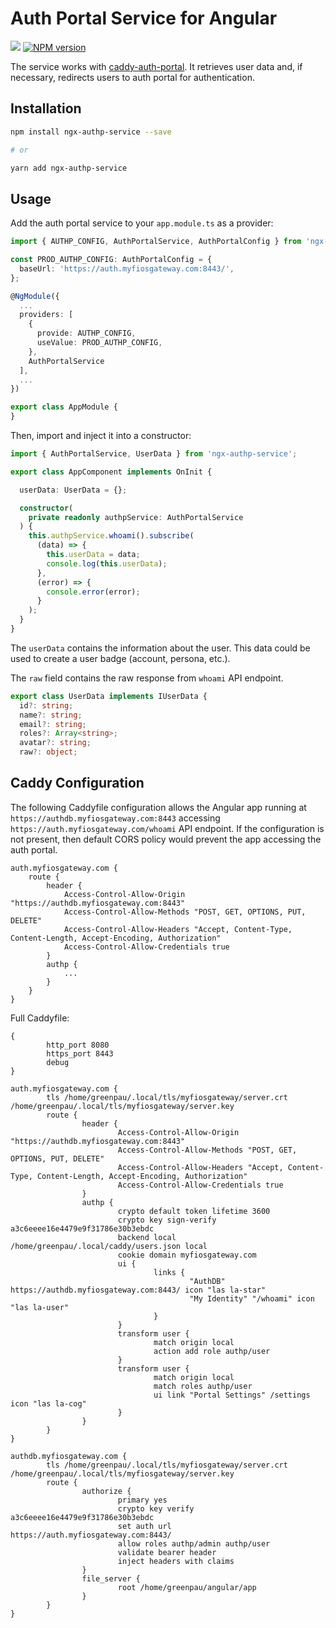 # Auth Portal Service for Angular

<a href="https://github.com/greenpau/ngx-authp-service/actions/" target="_blank"><img src="https://github.com/greenpau/ngx-authp-service/workflows/build/badge.svg?branch=main"></a>
<span class="badge-npmversion"><a href="https://npmjs.org/package/ngx-authp-service" title="View this project on NPM"><img src="https://img.shields.io/npm/v/ngx-authp-service.svg" alt="NPM version" /></a></span>

The service works with [caddy-auth-portal](https://github.com/greenpau/caddy-auth-portal).
It retrieves user data and, if necessary, redirects users to auth portal
for authentication.

## Installation

```bash
npm install ngx-authp-service --save

# or

yarn add ngx-authp-service
```

## Usage

Add the auth portal service to your `app.module.ts` as a provider:

```typescript
import { AUTHP_CONFIG, AuthPortalService, AuthPortalConfig } from 'ngx-authp-service';

const PROD_AUTHP_CONFIG: AuthPortalConfig = {
  baseUrl: 'https://auth.myfiosgateway.com:8443/',
};

@NgModule({
  ...
  providers: [
    {
      provide: AUTHP_CONFIG,
      useValue: PROD_AUTHP_CONFIG,
    },
    AuthPortalService
  ],
  ...
})

export class AppModule {
}
```

Then, import and inject it into a constructor:

```typescript
import { AuthPortalService, UserData } from 'ngx-authp-service';

export class AppComponent implements OnInit {

  userData: UserData = {};

  constructor(
    private readonly authpService: AuthPortalService
  ) {
    this.authpService.whoami().subscribe(
      (data) => {
        this.userData = data;
        console.log(this.userData);
      },
      (error) => {
        console.error(error);
      }
    );
  }
}
```

The `userData` contains the information about the user. This data could be
used to create a user badge (account, persona, etc.).

The `raw` field contains the raw response from `whoami` API endpoint.

```typescript
export class UserData implements IUserData {
  id?: string;
  name?: string;
  email?: string;
  roles?: Array<string>;
  avatar?: string;
  raw?: object;
```

## Caddy Configuration

The following Caddyfile configuration allows the Angular app running
at `https://authdb.myfiosgateway.com:8443` accessing `https://auth.myfiosgateway.com/whoami`
API endpoint. If the configuration is not present, then default CORS policy
would prevent the app accessing the auth portal.

```
auth.myfiosgateway.com {
    route {
        header {
            Access-Control-Allow-Origin "https://authdb.myfiosgateway.com:8443"
            Access-Control-Allow-Methods "POST, GET, OPTIONS, PUT, DELETE"
            Access-Control-Allow-Headers "Accept, Content-Type, Content-Length, Accept-Encoding, Authorization"
            Access-Control-Allow-Credentials true
        }
        authp {
            ...
        }
    }
}
```

Full Caddyfile:

```
{
        http_port 8080
        https_port 8443
        debug
}

auth.myfiosgateway.com {
        tls /home/greenpau/.local/tls/myfiosgateway/server.crt /home/greenpau/.local/tls/myfiosgateway/server.key
        route {
                header {
                        Access-Control-Allow-Origin "https://authdb.myfiosgateway.com:8443"
                        Access-Control-Allow-Methods "POST, GET, OPTIONS, PUT, DELETE"
                        Access-Control-Allow-Headers "Accept, Content-Type, Content-Length, Accept-Encoding, Authorization"
                        Access-Control-Allow-Credentials true
                }
                authp {
                        crypto default token lifetime 3600
                        crypto key sign-verify a3c6eeee16e4479e9f31786e30b3ebdc
                        backend local /home/greenpau/.local/caddy/users.json local
                        cookie domain myfiosgateway.com
                        ui {
                                links {
                                        "AuthDB" https://authdb.myfiosgateway.com:8443/ icon "las la-star"
                                        "My Identity" "/whoami" icon "las la-user"
                                }
                        }
                        transform user {
                                match origin local
                                action add role authp/user
                        }
                        transform user {
                                match origin local
                                match roles authp/user
                                ui link "Portal Settings" /settings icon "las la-cog"
                        }
                }
        }
}

authdb.myfiosgateway.com {
        tls /home/greenpau/.local/tls/myfiosgateway/server.crt /home/greenpau/.local/tls/myfiosgateway/server.key
        route {
                authorize {
                        primary yes
                        crypto key verify a3c6eeee16e4479e9f31786e30b3ebdc
                        set auth url https://auth.myfiosgateway.com:8443/
                        allow roles authp/admin authp/user
                        validate bearer header
                        inject headers with claims
                }
                file_server {
                        root /home/greenpau/angular/app
                }
        }
}
```
